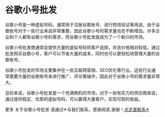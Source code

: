 # 谷歌小号批发

谷歌小号是一种虚拟号码，通常用于注册谷歌账号、进行短信验证等用途。由于谷歌账号对于一些行业来说非常重要，因此谷歌小号的需求量也在不断增加。许多企业和个人都有谷歌小号的需求，而谷歌小号批发就成为了一个新兴的市场。

谷歌小号批发商通常会提供大量的虚拟号码供客户选择，并且价格相对较低。通过批发购买谷歌小号，客户可以节省大量的成本，同时也可以更轻松地管理大量的谷歌账号。

谷歌小号批发的市场主要集中在一些互联网营销、SEO优化等行业。这些行业通常需要大量的谷歌账号来进行推广、评论等操作，因此对于谷歌小号的需求量非常大。

总的来说，谷歌小号批发是一个充满商机的市场，对于一些有实力的供应商来说，通过提供稳定、优质的虚拟号码，可以赢得大量客户，实现可观的收益。

更多 关于谷歌小号批发 请通过✈与我们联系，感谢阅读,谢谢！[点这里联系✈](https://c.k02.cc)